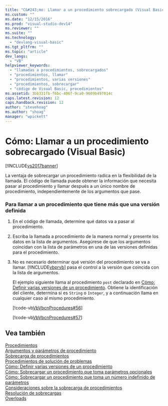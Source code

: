 ```yaml
---
title: "C&#243;mo: Llamar a un procedimiento sobrecargado (Visual Basic) | Microsoft Docs"
ms.custom: ""
ms.date: "12/15/2016"
ms.prod: "visual-studio-dev14"
ms.reviewer: ""
ms.suite: ""
ms.technology: 
  - "devlang-visual-basic"
ms.tgt_pltfrm: ""
ms.topic: "article"
dev_langs: 
  - "VB"
helpviewer_keywords: 
  - "llamadas a procedimientos, sobrecargados"
  - "procedimientos, llamar"
  - "procedimientos, varias versiones"
  - "procedimientos, sobrecargar"
  - "código de Visual Basic, procedimientos"
ms.assetid: 3bb331fb-f6bc-406f-9ca0-9609b497014c
caps.latest.revision: 12
caps.handback.revision: 12
author: "stevehoag"
ms.author: "shoag"
manager: "wpickett"
---
```

# C&#243;mo: Llamar a un procedimiento sobrecargado (Visual Basic)
[!INCLUDE[vs2017banner](../../../../csharp/includes/vs2017banner.md)]

La ventaja de sobrecargar un procedimiento radica en la flexibilidad de la llamada.  El código de llamada puede obtener la información que necesita pasar al procedimiento y llamar después a un único nombre de procedimiento, independientemente de los argumentos que pase.  
  
### Para llamar a un procedimiento que tiene más que una versión definida  
  
1.  En el código de llamada, determine qué datos va a pasar al procedimiento.  
  
2.  Escriba la llamada a procedimiento de la manera normal y presente los datos en la lista de argumentos.  Asegúrese de que los argumentos coincidan con la lista de parámetros en una de las versiones definidas para el procedimiento.  
  
3.  No es necesario determinar qué versión del procedimiento se va a llamar.  [!INCLUDE[vbprvb](../../../../csharp/programming-guide/concepts/linq/includes/vbprvb_md.md)] pasa el control a la versión que coincida con la lista de argumentos.  
  
     El ejemplo siguiente llama al procedimiento `post` declarado en [Cómo: Definir varias versiones de un procedimiento](../../../../visual-basic/programming-guide/language-features/procedures/how-to-define-multiple-versions-of-a-procedure.md).  Obtiene la identificación del cliente, determina si es `String` o `Integer`, y a continuación llama en cualquier caso al mismo procedimiento.  
  
     [!code-vb[VbVbcnProcedures#56](../../../../visual-basic/programming-guide/language-features/procedures/codesnippet/VisualBasic/how-to-call-an-overloaded-procedure_1.vb)]  
  
     [!code-vb[VbVbcnProcedures#57](../../../../visual-basic/programming-guide/language-features/procedures/codesnippet/VisualBasic/how-to-call-an-overloaded-procedure_2.vb)]  
  
## Vea también  
 [Procedimientos](../../../../visual-basic/programming-guide/language-features/procedures/index.md)   
 [Argumentos y parámetros de procedimiento](../../../../visual-basic/programming-guide/language-features/procedures/procedure-parameters-and-arguments.md)   
 [Sobrecarga de procedimientos](../../../../visual-basic/programming-guide/language-features/procedures/procedure-overloading.md)   
 [Procedimientos de solución de problemas](../../../../visual-basic/programming-guide/language-features/procedures/troubleshooting-procedures.md)   
 [Cómo: Definir varias versiones de un procedimiento](../../../../visual-basic/programming-guide/language-features/procedures/how-to-define-multiple-versions-of-a-procedure.md)   
 [Cómo: Sobrecargar un procedimiento que toma parámetros opcionales](../../../../visual-basic/programming-guide/language-features/procedures/how-to-overload-a-procedure-that-takes-optional-parameters.md)   
 [Cómo: Sobrecargar un procedimiento que toma un número indefinido de parámetros](../../../../visual-basic/programming-guide/language-features/procedures/how-to-overload-a-procedure-that-takes-an-indefinite-number-of-parameters.md)   
 [Consideraciones sobre la sobrecarga de procedimientos](../../../../visual-basic/programming-guide/language-features/procedures/considerations-in-overloading-procedures.md)   
 [Resolución de sobrecargas](../../../../visual-basic/programming-guide/language-features/procedures/overload-resolution.md)   
 [Overloads](../../../../visual-basic/language-reference/modifiers/overloads.md)